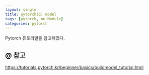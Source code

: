 ```yaml
---
layout: single
title: pytorch(5) model
tags: [pytorch, nn.Module]
categories: pytorch
---
```


Pytorch 튜토리얼을 참고하였다.
   

## @ 참고
https://tutorials.pytorch.kr/beginner/basics/buildmodel_tutorial.html
